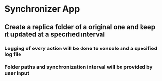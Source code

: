 # Synchronizer App
## Create a replica folder of a original one and keep it updated at a specified interval
### Logging of every action will be done to console and a specified log file
### Folder paths and synchronization interval will be provided by user input

